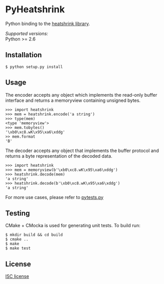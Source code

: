 PyHeatshrink
===========

Python binding to the [heatshrink library](https://github.com/atomicobject/heatshrink).

*Supported versions:*  
Python >= 2.6

## Installation

```
$ python setup.py install
```

## Usage

The encoder accepts any object which implements the read-only buffer interface
and returns a memoryview containing unsigned bytes.
```
>>> import heatshrink
>>> mem = heatshrink.encode('a string')
>>> type(mem)
<type 'memoryview'>
>>> mem.tobytes()
'\xb0\xc8.wK\x95\xa6\xddg'
>> mem.format
'B'
```

The decoder accepts any object that implements the buffer protocol
and returns a byte representation of the decoded data.
```
>>> import heatshrink
>>> mem = memoryview(b'\xb0\xc8.wK\x95\xa6\xddg')
>>> heatshrink.decode(mem)
'a string'
>>> heatshrink.decode(b'\xb0\xc8.wK\x95\xa6\xddg')
'a string'
```

For more use cases, please refer to [pytests.py](pytests.py)

## Testing

CMake + CMocka is used for generating unit tests. To build run:
```
$ mkdir build && cd build
$ cmake ..
$ make
$ make test
```

## License

[ISC license](LICENSE)